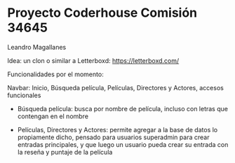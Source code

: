 # Proyecto Coderhouse Comisión 34645
Leandro Magallanes

Idea: un clon o similar a Letterboxd: https://letterboxd.com/

Funcionalidades por el momento: 

Navbar: Inicio, Búsqueda película, Películas, Directores y Actores, accesos funcionales

- Búsqueda película: busca por nombre de película, incluso con letras que contengan en el nombre

- Películas, Directores y Actores: permite agregar a la base de datos lo propiamente dicho, pensado para usuarios superadmin para crear entradas principales, y que luego un usuario pueda crear su entrada con la reseña y puntaje de la película
